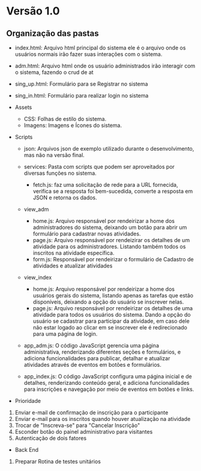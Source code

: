 # Versão 1.0
## Organização das pastas

* index.html: Arquivo html principal do sistema ele é o arquivo onde os usuários normais irão fazer suas interações com o sistema.
* adm.html: Arquivo html onde os usuário administrados irão interagir com o sistema, fazendo o crud de at
* sing_up.html: Formulário para se Registrar no sistema
* sing_in.html: Formulário para realizar login no sistema

* Assets
    * CSS: Folhas de estilo do sistema.
    * Imagens: Imagens e Ícones do sistema.

* Scripts
    * json: Arquivos json de exemplo utilizado durante o desenvolvimento, mas não na versão final.

    * services: Pasta com scripts que podem ser aproveitados por diversas funções no sistema.
        * fetch.js: faz uma solicitação de rede para a URL fornecida, verifica se a resposta foi bem-sucedida, converte a resposta em JSON e retorna os dados.

    * view_adm
        * home.js: Arquivo responsável por rendeirizar a home dos administradores do sistema, deixando um botão para abrir um formulário para cadastrar novas atividades.
        * page.js: Arquivo responsável por rendeizirar os detalhes de um atividade para os administradores. Listando também todos os inscritos na atividade específica.
        * form.js: Responsável por rendeirizar o formulário de Cadastro de atividades e atualizar atividades

    * view_index
        * home.js: Arquivo responsável por rendeirizar a home dos usuários gerais do sistema, listando apenas as tarefas que estão disponíveis, deixando a opção do usuário se inscrever nelas.
        * page.js: Arquivo responsável por rendeirizar os detalhes de uma atividade para todos os usuários do sistema. Dando a opção do usuário se cadastrar para participar da atividade, em caso dele não estar logado ao clicar em se inscrever ele é redirecionado para uma página de login.

    * app_adm.js: O código JavaScript gerencia uma página administrativa, renderizando diferentes seções e formulários, e adiciona funcionalidades para publicar, detalhar e atualizar atividades através de eventos em botões e formulários.
    * app_index.js: O código JavaScript configura uma página inicial e de detalhes, renderizando conteúdo geral, e adiciona funcionalidades para inscrições e navegação por meio de eventos em botões e links.

* Prioridade
1. Enviar e-mail de confirmação de inscrição para o participante
2. Enviar e-mail para os inscritos quando houver atualização na atividade
3. Trocar de "Inscreva-se" para "Cancelar Inscrição"
4. Esconder botão do painel administrativo para visitantes
5. Autenticação de dois fatores

* Back End
1. Preparar Rotina de testes unitários